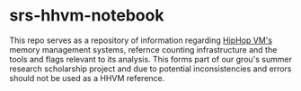 srs-hhvm-notebook
=================

This repo serves as a repository of information regarding [HipHop VM's][hhvm] 
memory management systems, refernce counting infrastructure and the tools and flags relevant to its analysis.
This forms part of our grou's summer research scholarship project and due to potential inconsistencies and errors
should not be used as a HHVM reference.

[hhvm]: https://github.com/facebook/hhvm/
